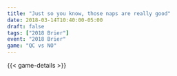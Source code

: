 ```yaml
---
title: "Just so you know, those naps are really good"
date: 2018-03-14T10:40:00-05:00
draft: false
tags: ["2018 Brier"]
event: "2018 Brier"
game: "QC vs NO"
---
```

{{< game-details >}}
<!--more--> 